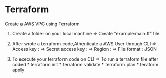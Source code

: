 # Terraform 

Create a AWS VPC using Terraform

1. Create a folder on your local machine
  => Create "example:main.tf" file.
  
2. After wrote a terraform code,Athenticate a AWS User through CLI
  => Access key 	       :
  => Secret access key   :
  => Region              :
  => File format         : JSON

3. To execute your terraform code on CLI
   => To run a terraform file after coded
        * terraform init
        * terraform validate
        * terraform plan
        * teraform apply
